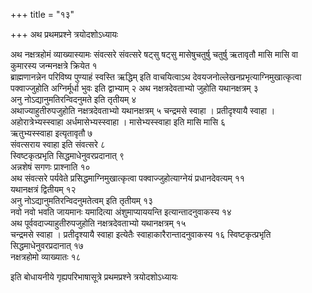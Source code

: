 +++
title = "१३"

+++
अथ प्रथमप्रश्ने त्रयोदशोऽध्यायः

अथ नक्षत्रहोमं व्याख्यास्यामः संवत्सरे संवत्सरे षट्सु षट्सु मासेषुचतुर्षु चतुर्षु ऋतावृतौ मासि मासि वा कुमारस्य जन्मनक्षत्रे क्रियेत १  
ब्राह्मणानन्नेन परिविष्य पुण्याहं स्वस्ति ऋद्धिम् इति वाचयित्वाऽथ देवयजनोल्लेखनप्रभृत्याग्निमुखात्कृत्वा पक्वाज्जुहोति अग्निर्मूर्धा भुवः इति द्वाभ्याम् २
अथ नक्षत्रदेवताभ्यो जुहोति यथानक्षत्रम् ३  
अनु नोऽद्यानुमतिरन्विदनुमते इति तृतीयम् ४  
अथाज्याहुतीरुपजुहोति नक्षत्रदेवताभ्यो यथानक्षत्रम् ५
चन्द्रमसे स्वाहा । प्रतीदृश्यायै स्वाहा । अहोरात्रेभ्यस्स्वाहा अर्धमासेभ्यस्स्वाहा । मासेभ्यस्स्वाहा इति मासि मासि ६  
ऋतुभ्यस्स्वाहा इत्यृतावृतौ ७  
संवत्सराय स्वाहा इति संवत्सरे ८  
स्विष्टकृत्प्रभृति सिद्धमाधेनुवरप्रदानात् ९  
अन्नशेषं सगणः प्राश्नाति १०  
अथ संवत्सरे पर्यवेते प्रसिद्धमाग्निमुखात्कृत्वा पक्वाज्जुहोत्याग्नेयं प्रधानदेवत्यम् ११  
यथानक्षत्रं द्वितीयम् १२  
अनु नोऽद्यानुमतिरन्विदनुमतेत्वम् इति तृतीयम् १३  
नवो नवो भवति जायमानः यमादित्या अंशुमाप्याययन्ति इत्यान्तादनुवाकस्य १४  
अथ पूर्ववदाज्याहुतीरुपजुहोति नक्षत्रदेवताभ्यो यथानक्षत्रम् १५  
चन्द्रमसे स्वाहा । प्रतीदृश्यायै स्वाहा इत्येतैः स्वाहाकारैरान्तादनुवाकस्य १६
स्विष्टकृत्प्रभृति सिद्धमाधेनुवरप्रदानात् १७  
नक्षत्रहोमो व्याख्यातः १८  

इति बोधायनीये गृह्यपरिभाषासूत्रे प्रथमप्रश्ने त्रयोदशोऽध्यायः
